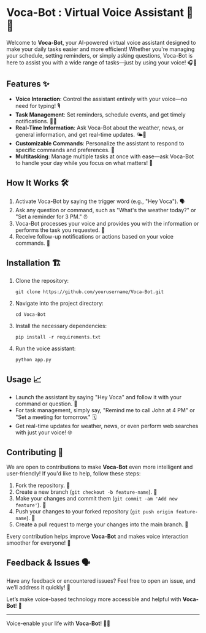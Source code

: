 # Voca-Bot : Virtual Voice Assistant 🎤🤖

Welcome to **Voca-Bot**, your AI-powered virtual voice assistant designed to make your daily tasks easier and more efficient! Whether you're managing your schedule, setting reminders, or simply asking questions, Voca-Bot is here to assist you with a wide range of tasks—just by using your voice! 🎧💬

## Features ✨

- **Voice Interaction**: Control the assistant entirely with your voice—no need for typing! 🎙️
- **Task Management**: Set reminders, schedule events, and get timely notifications. 📅⏰
- **Real-Time Information**: Ask Voca-Bot about the weather, news, or general information, and get real-time updates. 🌤️📰
- **Customizable Commands**: Personalize the assistant to respond to specific commands and preferences. 🎨
- **Multitasking**: Manage multiple tasks at once with ease—ask Voca-Bot to handle your day while you focus on what matters! 💼

## How It Works 🛠️

1. Activate Voca-Bot by saying the trigger word (e.g., "Hey Voca"). 🗣️
2. Ask any question or command, such as "What's the weather today?" or "Set a reminder for 3 PM." ⏰
3. Voca-Bot processes your voice and provides you with the information or performs the task you requested. 📲
4. Receive follow-up notifications or actions based on your voice commands. 🚀

## Installation 🏗️

1. Clone the repository:
    ```
    git clone https://github.com/yourusername/Voca-Bot.git
    ```

2. Navigate into the project directory:
    ```
    cd Voca-Bot
    ```

3. Install the necessary dependencies:
    ```
    pip install -r requirements.txt
    ```

4. Run the voice assistant:
    ```
    python app.py
    ```

## Usage 📈

- Launch the assistant by saying "Hey Voca" and follow it with your command or question. 🎤
- For task management, simply say, "Remind me to call John at 4 PM" or "Set a meeting for tomorrow." 🗓️
- Get real-time updates for weather, news, or even perform web searches with just your voice! 🌐

## Contributing 🤝

We are open to contributions to make **Voca-Bot** even more intelligent and user-friendly! If you'd like to help, follow these steps:

1. Fork the repository. 🍴
2. Create a new branch (`git checkout -b feature-name`). 🌱
3. Make your changes and commit them (`git commit -am 'Add new feature'`). 📝
4. Push your changes to your forked repository (`git push origin feature-name`). 🚀
5. Create a pull request to merge your changes into the main branch. 🔄

Every contribution helps improve **Voca-Bot** and makes voice interaction smoother for everyone! 🙌

## Feedback & Issues 🗣️

Have any feedback or encountered issues? Feel free to open an issue, and we’ll address it quickly! 💬

Let’s make voice-based technology more accessible and helpful with **Voca-Bot**! 🎉

---

Voice-enable your life with **Voca-Bot**! 🎤💫
